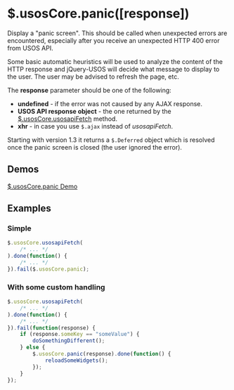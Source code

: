 $.usosCore.panic([response])
============================

Display a "panic screen". This should be called when unexpected errors
are encountered, especially after you receive an unexpected HTTP 400 error
from USOS API.

Some basic automatic heuristics will be used to analyze the content of the
HTTP response and jQuery-USOS will decide what message to display to the user.
The user may be advised to refresh the page, etc.

The **response** parameter should be one of the following:

  * **undefined** - if the error was not caused by any AJAX response.
  * **USOS API response object** - the one returned by the
    [$.usosCore.usosapiFetch](core.usosapiFetch.md) method.
  * **xhr** - in case you use `$.ajax` instead of *usosapiFetch*.

Starting with version 1.3 it returns a `$.Deferred` object which is resolved
once the panic screen is closed (the user ignored the error).

Demos
-----

[$.usosCore.panic Demo](http://jsfiddle.net/gh/get/jquery/1.9.1/dependencies/migrate,ui/MUCI/jquery-usos/tree/master/jsfiddle-demos/core.panic)

Examples
--------

### Simple

```javascript
$.usosCore.usosapiFetch(
    /* ... */
).done(function() {
    /* ... */
}).fail($.usosCore.panic);
```

### With some custom handling

```javascript
$.usosCore.usosapiFetch(
    /* ... */
).done(function() {
    /* ... */
}).fail(function(response) {
    if (response.someKey == "someValue") {
        doSomethingDifferent();
    } else {
        $.usosCore.panic(response).done(function() {
            reloadSomeWidgets();
        });
    }
});
```
